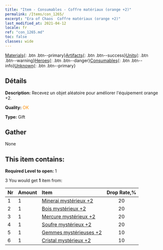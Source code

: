 ```yaml
---
title: "Item - Consumables - Coffre matériaux (orange +2)"
permalink: /Items/con_1265/
excerpt: "Era of Chaos  Coffre matériaux (orange +2)"
last_modified_at: 2021-04-12
locale: fr
ref: "con_1265.md"
toc: false
classes: wide
---
```

 [Materials](/fr/Items/){: .btn .btn--primary}[Artifacts](/fr/Items/Artifacts/){: .btn .btn--success}[Units](/fr/Items/Units/){: .btn .btn--warning}[Heroes](/fr/Items/Heroes/){: .btn .btn--danger}[Consumables](/fr/Items/Consumables/){: .btn .btn--info}[Unknown](/fr/Items/Unknown/){: .btn .btn--primary}

## Détails
 **Description:** Recevez un objet aléatoire pour améliorer l'équipement orange +2.

 **Quality:** <span style="color: #FF8C00">OK</span>

 **Type:** Gift

## Gather

  None

## This item contains:

 **Required Level to open:** 1

 3 You would get **1** item  from:

  | Nr | Amount |     Item    | Drop Rate,% |
  |:---|:-------|:------------|:---------:|
  | 1 | 1 | [Minerai mystérieux +2](/fr/Items/mat_75/) | 20 | 
  | 2 | 1 | [Bois mystérieux +2](/fr/Items/mat_76/) | 20 | 
  | 3 | 1 | [Mercure mystérieux +2](/fr/Items/mat_77/) | 20 | 
  | 4 | 1 | [Soufre mystérieux +2](/fr/Items/mat_78/) | 20 | 
  | 5 | 1 | [Gemmes mystérieuses +2](/fr/Items/mat_79/) | 10 | 
  | 6 | 1 | [Cristal mystérieux +2](/fr/Items/mat_80/) | 10 | 
